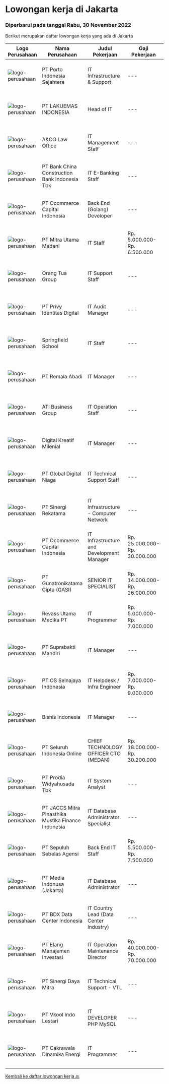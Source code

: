 
  # Lowongan kerja di Jakarta

  ### Diperbarui pada tanggal Rabu, 30 November 2022

  Berikut merupakan daftar lowongan kerja yang ada di Jakarta

  |Logo Perusahaan | Nama Perusahaan | Judul Pekerjaan | Gaji Pekerjaan | Lokasi | Deskripsi | Tanggal diunggah | Pranala |
  | -------------- | --------------- | --------------- | --------- | --------- | -------------- | ------- | ----------- |
  |![logo-perusahaan](https://image-service-cdn.seek.com.au/d12aaa52d90c73bc0b3a659810e789eafc81aeb3/ee4dce1061f3f616224767ad58cb2fc751b8d2dc)|PT Porto Indonesia Sejahtera|IT Infrastructure & Support|---|Jakarta Utara|Deskripsi pekerjaan: Memastikan komputer yang digunakan oleh user dapat berfungsi dengan normal. Memastikan setiap aplikasi / system yang dipakai oleh...|Senin, 28 November 2022|https://www.jobstreet.co.id/id/job/it-infrastructure-support-4122484?token=0~57305b78-efc8-4f66-b70f-a52fae3dccd5&sectionRank=1&jobId=jobstreet-id-job-4122484|
|![logo-perusahaan](https://image-service-cdn.seek.com.au/cb973dba56771811dbbc9f2f01eda1e72ab9a9db/ee4dce1061f3f616224767ad58cb2fc751b8d2dc)|PT LAKUEMAS INDONESIA|Head of IT|---|Jakarta Raya|Job Desc: Bekerjasama dengan Head of Product untuk mengembangkan product PT.Laku Emas secara digital dan IT menggunakan swift dan Go-lang Mengawasi...|Selasa, 29 November 2022|https://www.jobstreet.co.id/id/job/head-of-it-4125265?token=0~57305b78-efc8-4f66-b70f-a52fae3dccd5&sectionRank=2&jobId=jobstreet-id-job-4125265|
|![logo-perusahaan](https://i.ibb.co/sqvTCh9/112815900-stock-vector-no-image-available-icon-flat-vector.webp)|A&CO Law Office|IT Management Staff|---|Jakarta Selatan|Melakukan analisa dan memecahkan masalah komputer/ Laptop karyawan dan jaringan email &amp; internet termasuk menganalisis masalah, mengidentifikasi...|Senin, 28 November 2022|https://www.jobstreet.co.id/id/job/it-management-staff-4122850?token=0~57305b78-efc8-4f66-b70f-a52fae3dccd5&sectionRank=3&jobId=jobstreet-id-job-4122850|
|![logo-perusahaan](https://image-service-cdn.seek.com.au/d8dc1cf181a46f26b5034a496c6b00af7ae0af26/ee4dce1061f3f616224767ad58cb2fc751b8d2dc)|PT Bank China Construction Bank Indonesia Tbk|IT E-Banking Staff|---|Jakarta Raya|Requirements: Minimum 2-3 yeas as Application Support in Banking/Fintech Industries Have experience/knowledge in internet banking project (corporate...|Senin, 28 November 2022|https://www.jobstreet.co.id/id/job/it-e-banking-staff-4123097?token=0~57305b78-efc8-4f66-b70f-a52fae3dccd5&sectionRank=4&jobId=jobstreet-id-job-4123097|
|![logo-perusahaan](https://image-service-cdn.seek.com.au/c2c03a6d599a774a50eead0fa41300990b0b95b8/ee4dce1061f3f616224767ad58cb2fc751b8d2dc)|PT Ocommerce Capital Indonesia|Back End (Golang) Developer|---|Jakarta Barat|Menguasai PHP (Native &amp; Laravel) , Node JS,  Menguasai Rest API, Web Service, JWT, OAUTH, GIT Menguasai SQL &amp; NoSQL (MYSQL &amp; MongoDB)...|Selasa, 29 November 2022|https://www.jobstreet.co.id/id/job/back-end-golang-developer-4096638?token=0~57305b78-efc8-4f66-b70f-a52fae3dccd5&sectionRank=5&jobId=jobstreet-id-job-4096638|
|![logo-perusahaan](https://image-service-cdn.seek.com.au/abe2344a2905e0499372893a4d7c77e15cdde62c/ee4dce1061f3f616224767ad58cb2fc751b8d2dc)|PT Mitra Utama Madani|IT Staff|Rp. 5.000.000-Rp. 6.500.000|Jakarta Selatan|Qualifications :- Candidate must be bachelor degree of IT, SI, or Industrial Engineer- Having minimum 2 years working experience in IT Support...|Selasa, 29 November 2022|https://www.jobstreet.co.id/id/job/it-staff-4124880?token=0~57305b78-efc8-4f66-b70f-a52fae3dccd5&sectionRank=6&jobId=jobstreet-id-job-4124880|
|![logo-perusahaan](https://image-service-cdn.seek.com.au/bfdb00c0adbf988c12035f2d57bf67300ceec9e4/ee4dce1061f3f616224767ad58cb2fc751b8d2dc)|Orang Tua Group|IT Support Staff|---|Jakarta Barat|Qualifications: Educational background S1 majoring in Computer Science/Information Technology, Engineering (Computer/Telecommunication) with a minimum...|Senin, 28 November 2022|https://www.jobstreet.co.id/id/job/it-support-staff-4122577?token=0~57305b78-efc8-4f66-b70f-a52fae3dccd5&sectionRank=7&jobId=jobstreet-id-job-4122577|
|![logo-perusahaan](https://image-service-cdn.seek.com.au/f4390065daf709507a5268a0164d1e82e2741e2c/ee4dce1061f3f616224767ad58cb2fc751b8d2dc)|PT Privy Identitas Digital|IT Audit Manager|---|Jakarta Raya|Job Description: Direct a team of internal IT audit staff who monitor a company's computer network for possible mismanagement, fraud, and...|Minggu, 27 November 2022|https://www.jobstreet.co.id/id/job/it-audit-manager-4111380?token=0~57305b78-efc8-4f66-b70f-a52fae3dccd5&sectionRank=8&jobId=jobstreet-id-job-4111380|
|![logo-perusahaan](https://image-service-cdn.seek.com.au/c3a681616de5927e9caa91aede469ab2925fc723/ee4dce1061f3f616224767ad58cb2fc751b8d2dc)|Springfield School|IT Staff|---|Jakarta Barat|Springfield School is a great place to work! We have a warm, friendly environment at our four campuses. We provide quality education of the highest...|Selasa, 29 November 2022|https://www.jobstreet.co.id/id/job/it-staff-4123946?token=0~57305b78-efc8-4f66-b70f-a52fae3dccd5&sectionRank=9&jobId=jobstreet-id-job-4123946|
|![logo-perusahaan](https://image-service-cdn.seek.com.au/993b64ed152aefc864939d6efb0e89787083adb4/ee4dce1061f3f616224767ad58cb2fc751b8d2dc)|PT Remala Abadi|IT Manager|---|Jakarta Raya|Job Descriptions : Manage and lead Corporate IT teams to deliver stable and solutive IT solutions Ensure that the day-to-day IT operations running...|Minggu, 27 November 2022|https://www.jobstreet.co.id/id/job/it-manager-4122035?token=0~57305b78-efc8-4f66-b70f-a52fae3dccd5&sectionRank=10&jobId=jobstreet-id-job-4122035|
|![logo-perusahaan](https://image-service-cdn.seek.com.au/8ff42d951cac2e7176636bdb9ccf80de2c95a3d9/ee4dce1061f3f616224767ad58cb2fc751b8d2dc)|ATI Business Group|IT Operation Staff|---|Tangerang|Role of Purposes: IT Operation Staff is a position within the IT Operation Division and will report directly to IT Ops Leader. IT Operation Staff...|Senin, 28 November 2022|https://www.jobstreet.co.id/id/job/it-operation-staff-4123030?token=0~57305b78-efc8-4f66-b70f-a52fae3dccd5&sectionRank=11&jobId=jobstreet-id-job-4123030|
|![logo-perusahaan](https://image-service-cdn.seek.com.au/1971cc8978e664ce2ab5792df116e9c584137cd2/ee4dce1061f3f616224767ad58cb2fc751b8d2dc)|Digital Kreatif Milenial|IT Manager|---|Jakarta Raya|Job Descriptions :Manage and lead Corporate IT teams to deliver stable and solutive IT solutionsEnsure that the day-to-day IT operations running...|Selasa, 29 November 2022|https://www.jobstreet.co.id/id/job/it-manager-4125112?token=0~57305b78-efc8-4f66-b70f-a52fae3dccd5&sectionRank=12&jobId=jobstreet-id-job-4125112|
|![logo-perusahaan](https://image-service-cdn.seek.com.au/c8ee1f2c0153c90126cf19b5805c2cad476d5925/ee4dce1061f3f616224767ad58cb2fc751b8d2dc)|PT Global Digital Niaga|IT Technical Support Staff|---|Jakarta Raya|As an IT Technical Support Staff , you will make sure that employees and stores can work properly using IT tools, working device, network, and another...|Senin, 28 November 2022|https://www.jobstreet.co.id/id/job/it-technical-support-staff-4123917?token=0~57305b78-efc8-4f66-b70f-a52fae3dccd5&sectionRank=13&jobId=jobstreet-id-job-4123917|
|![logo-perusahaan](https://image-service-cdn.seek.com.au/7713bea299a9f80d157207aa4368df59bd4a926e/ee4dce1061f3f616224767ad58cb2fc751b8d2dc)|PT Sinergi Rekatama|IT Infrastructure - Computer Network|---|Jakarta Raya|Usia Maks 30 Tahun. S1 Ilmu Komputer/TI yang relevan. Setidaknya 2 Tahun pengalaman kerja di bidang IT Infrastruktur. Familiar dengan konfigurasi dan...|Selasa, 29 November 2022|https://www.jobstreet.co.id/id/job/it-infrastructure-computer-network-4124173?token=0~57305b78-efc8-4f66-b70f-a52fae3dccd5&sectionRank=14&jobId=jobstreet-id-job-4124173|
|![logo-perusahaan](https://image-service-cdn.seek.com.au/c2c03a6d599a774a50eead0fa41300990b0b95b8/ee4dce1061f3f616224767ad58cb2fc751b8d2dc)|PT Ocommerce Capital Indonesia|IT Infrastructure and Development Manager|Rp. 25.000.000-Rp. 30.000.000|Jakarta Barat|Develop systems, applications &amp; infrastructure to support business &amp; Provide advice and recommendations related to IT implementation in...|Selasa, 29 November 2022|https://www.jobstreet.co.id/id/job/it-infrastructure-and-development-manager-4087164?token=0~57305b78-efc8-4f66-b70f-a52fae3dccd5&sectionRank=15&jobId=jobstreet-id-job-4087164|
|![logo-perusahaan](https://image-service-cdn.seek.com.au/084a0d742baeb0e5d3a2c3a59aba088549411803/ee4dce1061f3f616224767ad58cb2fc751b8d2dc)|PT Gunatronikatama Cipta (GASI)|SENIOR IT SPECIALIST|Rp. 14.000.000-Rp. 26.000.000|Jakarta Raya|REQUIREMENTS Minimum five (5) years practical technical job experience. Advance Operating System Skills: Linux (Ubuntu Server). Others Operating...|Senin, 28 November 2022|https://www.jobstreet.co.id/id/job/senior-it-specialist-4122804?token=0~57305b78-efc8-4f66-b70f-a52fae3dccd5&sectionRank=16&jobId=jobstreet-id-job-4122804|
|![logo-perusahaan](https://image-service-cdn.seek.com.au/679bd748ece2ded46c07d53efbf437a17a5b6e2b/ee4dce1061f3f616224767ad58cb2fc751b8d2dc)|Revass Utama Medika PT|IT Programmer|Rp. 5.000.000-Rp. 7.000.000|Jakarta Timur|Deskripsi pekerjaan: Berkoordinasi dengan tim pengembangan untuk menentukan persyaratan aplikasi. Menulis kode yang dapat diskalakan menggunakan Odoo...|Selasa, 29 November 2022|https://www.jobstreet.co.id/id/job/it-programmer-4105995?token=0~57305b78-efc8-4f66-b70f-a52fae3dccd5&sectionRank=17&jobId=jobstreet-id-job-4105995|
|![logo-perusahaan](https://image-service-cdn.seek.com.au/c386a4ebc74a73c6a54c5f95fcad64f1e235f598/ee4dce1061f3f616224767ad58cb2fc751b8d2dc)|PT Suprabakti Mandiri|IT Manager|---|Jakarta Utara|Job Description : Develop systems, applications &amp; infrastructure to support business &amp; Provide advice and recommendations related to IT...|Selasa, 29 November 2022|https://www.jobstreet.co.id/id/job/it-manager-4124987?token=0~57305b78-efc8-4f66-b70f-a52fae3dccd5&sectionRank=18&jobId=jobstreet-id-job-4124987|
|![logo-perusahaan](https://image-service-cdn.seek.com.au/975456fbbdbfbdc066c90c0744fc2601c3f8f600/ee4dce1061f3f616224767ad58cb2fc751b8d2dc)|PT OS Selnajaya Indonesia|IT Helpdesk / Infra Engineer|Rp. 7.000.000-Rp. 9.000.000|Jakarta Raya|Requirements :- Min S1 IT Major- Has experience minimum 2 years as IT Helpdesk/Infra Engineer- Age max 30 Years oldSkill :- IT Helpdesk / Tier 1...|Senin, 28 November 2022|https://www.jobstreet.co.id/id/job/it-helpdesk-infra-engineer-4122619?token=0~57305b78-efc8-4f66-b70f-a52fae3dccd5&sectionRank=19&jobId=jobstreet-id-job-4122619|
|![logo-perusahaan](https://image-service-cdn.seek.com.au/e39bd7a4c432b3b6dfb60008aeded57b6564ef72/ee4dce1061f3f616224767ad58cb2fc751b8d2dc)|Bisnis Indonesia|IT Manager|---|Jakarta Pusat|Deskripsi Pekerjaan: Menyusun serta mengawasi keberjalanan rencana, program kerja tahunan serta anggaran bagian Information Technology (IT) terkait...|Senin, 28 November 2022|https://www.jobstreet.co.id/id/job/it-manager-4123040?token=0~57305b78-efc8-4f66-b70f-a52fae3dccd5&sectionRank=20&jobId=jobstreet-id-job-4123040|
|![logo-perusahaan](https://image-service-cdn.seek.com.au/c768f0670f8f8212da7de609b6af9d0b2e5134cc/ee4dce1061f3f616224767ad58cb2fc751b8d2dc)|PT Seluruh Indonesia Online|CHIEF TECHNOLOGY OFFICER CTO (MEDAN)|Rp. 18.000.000-Rp. 30.200.000|Aceh|Memiliki pengalaman leadership sebagai Manager sebelumnya.Back End Engineer1. Memiliki pengalaman dalam membangun RESTful APIs2. Menguasai bahasa...|Selasa, 29 November 2022|https://www.jobstreet.co.id/id/job/chief-technology-officer-cto-medan-4123979?token=0~57305b78-efc8-4f66-b70f-a52fae3dccd5&sectionRank=21&jobId=jobstreet-id-job-4123979|
|![logo-perusahaan](https://image-service-cdn.seek.com.au/d781392da2161c3ceb160edcb7fc0ccb5e547a1e/ee4dce1061f3f616224767ad58cb2fc751b8d2dc)|PT Prodia Widyahusada Tbk|IT System Analyst|---|Jakarta Pusat|Requirements: Bachelor's degree of Informatics Engineering/Computer Engineering/Information System, Min GPA 3.00 (scale 4.00) Min. 2 years working...|Selasa, 29 November 2022|https://www.jobstreet.co.id/id/job/it-system-analyst-4124419?token=0~57305b78-efc8-4f66-b70f-a52fae3dccd5&sectionRank=22&jobId=jobstreet-id-job-4124419|
|![logo-perusahaan](https://image-service-cdn.seek.com.au/e05f949e5ee661a49f6acf8cbb0efe0aae6df298/ee4dce1061f3f616224767ad58cb2fc751b8d2dc)|PT JACCS Mitra Pinasthika Mustika Finance Indonesia|IT Database Administrator Specialist|---|Jakarta Raya|Candidate must possess at least a Bachelor's Degree, Information Technology or Information System Minimum 2 year experience in the same field,...|Selasa, 29 November 2022|https://www.jobstreet.co.id/id/job/it-database-administrator-specialist-4105759?token=0~57305b78-efc8-4f66-b70f-a52fae3dccd5&sectionRank=23&jobId=jobstreet-id-job-4105759|
|![logo-perusahaan](https://image-service-cdn.seek.com.au/f8878d71cbf8218f4626210a91f3bea35d54fc64/ee4dce1061f3f616224767ad58cb2fc751b8d2dc)|PT Sepuluh Sebelas Agensi|Back End IT Staff|Rp. 5.500.000-Rp. 7.500.000|Jakarta Utara|Job Description : Bertanggung jawab Terhadap Logic pemograman server side Mengintergrasikan Pekerjaan Front End  Membuat API, Web Service yang...|Selasa, 29 November 2022|https://www.jobstreet.co.id/id/job/back-end-it-staff-4125254?token=0~57305b78-efc8-4f66-b70f-a52fae3dccd5&sectionRank=24&jobId=jobstreet-id-job-4125254|
|![logo-perusahaan](https://image-service-cdn.seek.com.au/84218334c2f365f06021e1cd9d494f8f150e2d8c/ee4dce1061f3f616224767ad58cb2fc751b8d2dc)|PT Media Indonusa (Jakarta)|IT Database Administrator|---|Jakarta Raya|Requirements Bachelor Degree / Master Degree in Computer Science or equivalent Minimal 2 years experience managing large databases Strong...|Rabu, 30 November 2022|https://www.jobstreet.co.id/id/job/it-database-administrator-4125590?token=0~57305b78-efc8-4f66-b70f-a52fae3dccd5&sectionRank=25&jobId=jobstreet-id-job-4125590|
|![logo-perusahaan](https://image-service-cdn.seek.com.au/9e71c1bf782707857d80395001c5715cec91660e/ee4dce1061f3f616224767ad58cb2fc751b8d2dc)|PT BDX Data Center Indonesia|IT Country Lead (Data Center Industry)|---|Jakarta Raya|COMPANY OVERVIEWBig Data Exchange (BDX), is a content exchange platform built for OTT, content providers and mobile network operators, allowing them...|Selasa, 29 November 2022|https://www.jobstreet.co.id/id/job/it-country-lead-data-center-industry-4125367?token=0~57305b78-efc8-4f66-b70f-a52fae3dccd5&sectionRank=26&jobId=jobstreet-id-job-4125367|
|![logo-perusahaan](https://i.ibb.co/sqvTCh9/112815900-stock-vector-no-image-available-icon-flat-vector.webp)|PT Elang Manajemen Investasi|IT Operation Maintenance Director|Rp. 40.000.000-Rp. 70.000.000|Jakarta Utara|Job Responsibilities: Responsible for the company's system operation, maintenance management, construction work,and responsible for the quality,...|Senin, 28 November 2022|https://www.jobstreet.co.id/id/job/it-operation-maintenance-director-4122598?token=0~57305b78-efc8-4f66-b70f-a52fae3dccd5&sectionRank=27&jobId=jobstreet-id-job-4122598|
|![logo-perusahaan](https://image-service-cdn.seek.com.au/fc74dda872268a411368ab1a78aee167b224f0b8/ee4dce1061f3f616224767ad58cb2fc751b8d2dc)|PT Sinergi Daya Mitra|IT Technical Support - VTL|---|Jakarta Raya|Ruang Lingkup Kerja : Menangani seluruh proses backup dan permintaan restore dan memastikan proses backup berjalan baik  Melakukan proses manual...|Senin, 28 November 2022|https://www.jobstreet.co.id/id/job/it-technical-support-vtl-4123084?token=0~57305b78-efc8-4f66-b70f-a52fae3dccd5&sectionRank=28&jobId=jobstreet-id-job-4123084|
|![logo-perusahaan](https://image-service-cdn.seek.com.au/6bd0acccf22a8c3ce61b2730ac1596d08a474834/ee4dce1061f3f616224767ad58cb2fc751b8d2dc)|PT Vkool Indo Lestari|IT DEVELOPER PHP MySQL|---|Jakarta Raya|Kualifikasi Umum: Usia maksimal 30 tahun Minimal D3 Pengalaman minimal 4 Tahun Kualifikasi Khusus : Menguasai dan Memahami HTML dan CSS Menguasai dan...|Selasa, 29 November 2022|https://www.jobstreet.co.id/id/job/it-developer-php-mysql-4124217?token=0~57305b78-efc8-4f66-b70f-a52fae3dccd5&sectionRank=29&jobId=jobstreet-id-job-4124217|
|![logo-perusahaan](https://image-service-cdn.seek.com.au/98f5d21e94329d52775e533f2255c37547b0327d/ee4dce1061f3f616224767ad58cb2fc751b8d2dc)|PT Cakrawala Dinamika Energi|IT Programmer|---|Jakarta Utara|Kualifikasi : Usia maks 35 tahun Pendidikan min S1 Sistem Informasi/TI Pengalaman min 3 tahun Mengerti dan memahami .Net Framework C# atau VB.NET...|Selasa, 29 November 2022|https://www.jobstreet.co.id/id/job/it-programmer-4124266?token=0~57305b78-efc8-4f66-b70f-a52fae3dccd5&sectionRank=30&jobId=jobstreet-id-job-4124266|


  [Kembali ke daftar lowongan kerja 🔙](../README.md#daftar-lowongan-kerja)
  